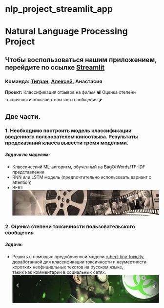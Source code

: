 # nlp_project_streamlit_app

# Natural Language Processing Project

## Чтобы воспользоваться нашим приложением, перейдите по ссылке [Streamlit](https://huggingface.co/spaces/AnastasiaMozhayskaya/nlp_lstm_project)

### Команда: [Тигран](https://github.com/Solar-Iz), [Алексей](https://github.com/Alex-Dolgikh), Анастасия

**Проект:** Классификация отзывов на фильм 📽️ Оценка степени токсичности пользовательского сообщения 🌶️

## Две части.

### 1. Необходимо построить модель классификации введенного пользователем киноотзыва. Результаты предсказаний класса вывести тремя моделями.
##### Задача по моделям:
* Классический ML-алгоритм, обученный на BagOfWords/TF-IDF представлении
* RNN или LSTM модель (предпочтительно использовать вариант с attention)
* BERT
![картинка](images/kino.png)

### 2. Оценка степени токсичности пользовательского сообщения
#####  Задачи:
* Решить с помощью предобученной модели [rubert-tiny-toxicity](https://huggingface.co/cointegrated/rubert-tiny-toxicity), \
  доработанной для классификации токсичности и неуместности коротких неофициальных текстов на русском языке, \
    таких как комментарии в социальных сетях.
![картинка](images/toxy.png)